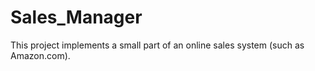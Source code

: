 # Sales_Manager
This project implements a small part of an online sales system (such as Amazon.com).
